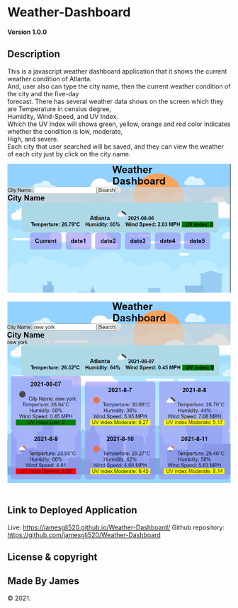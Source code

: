 # Weather-Dashboard

**Version 1.0.0**

## Description

This is a javascript weather dashboard application that it shows the current weather condition of Atlanta.<br>
And, user also can type the city name, then the current weather condition of the city and the five-day<br>
forecast. There has several weather data shows on the screen which they are Temperature in censius degree, <br>
Humidity, Wind-Speed, and UV Index.<br>
Which the UV Index will shows green, yellow, orange and red color indicates whether the condition is low, moderate,<br>
High, and severe.<br>
Each city that user searched will be saved, and they can view the weather of each city just by click on the city name.<br>

<p>
    <img src="images\homepage.PNG" /></br></br>
    <img src="images\data.PNG" /></br></br>
    
</p>


## Link to Deployed Application

Live: https://jamesgli520.github.io/Weather-Dashboard/
Github repository: https://github.com/jamesgli520/Weather-Dashboard

## License & copyright

## Made By James

&copy; 2021.